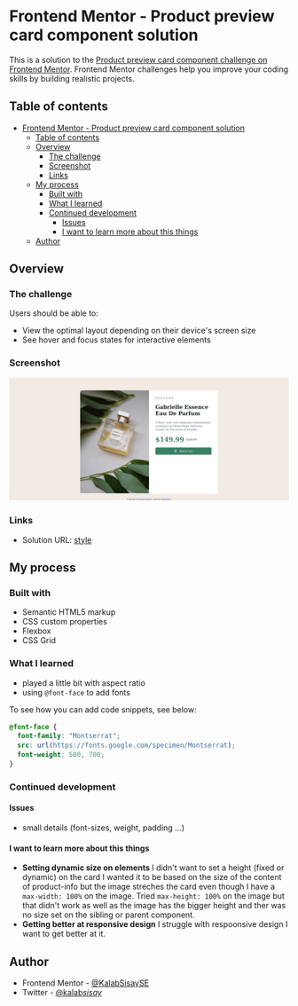 # Frontend Mentor - Product preview card component solution

This is a solution to the [Product preview card component challenge on Frontend Mentor](https://www.frontendmentor.io/challenges/product-preview-card-component-GO7UmttRfa). Frontend Mentor challenges help you improve your coding skills by building realistic projects.

## Table of contents

- [Frontend Mentor - Product preview card component solution](#frontend-mentor---product-preview-card-component-solution)
  - [Table of contents](#table-of-contents)
  - [Overview](#overview)
    - [The challenge](#the-challenge)
    - [Screenshot](#screenshot)
    - [Links](#links)
  - [My process](#my-process)
    - [Built with](#built-with)
    - [What I learned](#what-i-learned)
    - [Continued development](#continued-development)
      - [Issues](#issues)
      - [I want to learn more about this things](#i-want-to-learn-more-about-this-things)
  - [Author](#author)

## Overview

### The challenge

Users should be able to:

- View the optimal layout depending on their device's screen size
- See hover and focus states for interactive elements

### Screenshot

![screenshot](./screenshot_wide.png)

### Links

- Solution URL: [style](../product-preview-card-component-main/style.css)

## My process

### Built with

- Semantic HTML5 markup
- CSS custom properties
- Flexbox
- CSS Grid

### What I learned

- played a little bit with aspect ratio
- using `@font-face` to add fonts

To see how you can add code snippets, see below:

```css
@font-face {
  font-family: "Montserrat";
  src: url(https://fonts.google.com/specimen/Montserrat);
  font-weight: 500, 700;
}
```

### Continued development

#### Issues

- small details (font-sizes, weight, padding ...)

#### I want to learn more about this things

- **Setting dynamic size on elements**
  I didn't want to set a height (fixed or dynamic) on the card I wanted it to be based on the size of the content of product-info but the image streches the card even though I have a `max-width: 100%` on the image.
  Tried `max-height: 100%` on the image but that didn't work as well as the image has the bigger height and ther was no size set on the sibling or parent component.
- **Getting better at responsive design**
  I struggle with respoonsive design I want to get better at it.

## Author

- Frontend Mentor - [@KalabSisaySE](https://www.frontendmentor.io/profile/KalabSisaySE)
- Twitter - [@kalab*sisay*](https://www.twitter.com/kalab_sisay_)
